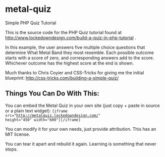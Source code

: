 metal-quiz
==========

Simple PHP Quiz Tutorial

This is the source code for the PHP Quiz tutorial found at http://www.lockedowndesign.com/build-a-quiz-in-php-tutorial .

In this example, the user answers five multiple choice questions that determine What Metal Band they most resemble. Each possible outcome starts with a score of zero, and corresponding answers add to the score. Whichever outcome has the highest score at the end is shown.

Much thanks to Chris Coyier and CSS-Tricks for giving me the initial blueprint: http://css-tricks.com/building-a-simple-quiz/

Things You Can Do With This:
---------------------------------------------

You can embed the Metal Quiz in your own site (just copy + paste in source or a plain text widget):
<code>[iframe src="http://metalquiz.lockedowndesign.com/" height="450" width="600"][/iframe]</code>

You can modify it for your own needs, just provide attribution. This has an MIT license.

You can tear it apart and rebuild it again. Learning is something that never stops.
